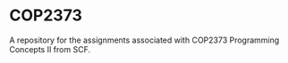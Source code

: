 # COP2373
A repository for the assignments associated with COP2373 Programming Concepts II from SCF.
